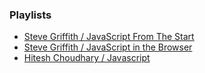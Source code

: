 ### Playlists
* [Steve Griffith / JavaScript From The Start](https://www.youtube.com/playlist?list=PLyuRouwmQCjkYdv4VjuIbvcMZVWSdOm58)
* [Steve Griffith / JavaScript in the Browser](https://www.youtube.com/playlist?list=PLyuRouwmQCjmQTKvgqIgah03HF1wrYkA9)
* [Hitesh Choudhary / Javascript](https://www.youtube.com/playlist?list=PLRAV69dS1uWTSu9cVg8jjXW8jndOYYJPP)
